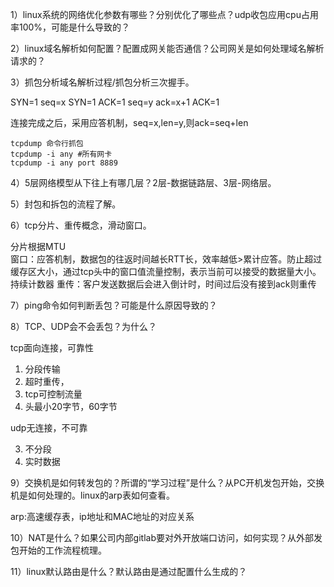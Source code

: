 

1）linux系统的网络优化参数有哪些？分别优化了哪些点？udp收包应用cpu占用率100%，可能是什么导致的？

2）linux域名解析如何配置？配置成网关能否通信？公司网关是如何处理域名解析请求的？

3）抓包分析域名解析过程/抓包分析三次握手。

SYN=1       seq=x
SYN=1 ACK=1 seq=y ack=x+1
ACK=1      

连接完成之后，采用应答机制，seq=x,len=y,则ack=seq+len

```shell
tcpdump 命令行抓包  
tcpdump -i any #所有网卡
tcpdump -i any port 8889
```


4）5层网络模型从下往上有哪几层？2层-数据链路层、3层-网络层。



5）封包和拆包的流程了解。

6）tcp分片、重传概念，滑动窗口。

分片根据MTU  
窗口：应答机制，数据包的往返时间越长RTT长，效率越低>累计应答。防止超过缓存区大小，通过tcp头中的窗口值流量控制，表示当前可以接受的数据量大小。
持续计数器
重传：客户发送数据后会进入倒计时，时间过后没有接到ack则重传

7）ping命令如何判断丢包？可能是什么原因导致的？

8）TCP、UDP会不会丢包？为什么？

tcp面向连接，可靠性  
1. 分段传输
1. 超时重传，
1. tcp可控制流量
2. 头最小20字节，60字节

udp无连接，不可靠

3. 不分段
3. 实时数据

9）交换机是如何转发包的？所谓的“学习过程”是什么？从PC开机发包开始，交换机是如何处理的。linux的arp表如何查看。

arp:高速缓存表，ip地址和MAC地址的对应关系

10）NAT是什么？如果公司内部gitlab要对外开放端口访问，如何实现？从外部发包开始的工作流程梳理。

11）linux默认路由是什么？默认路由是通过配置什么生成的？


